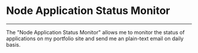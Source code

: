 # Node Application Status Monitor
---
The "Node Application Status Monitor" allows me to monitor the status of applications on my portfolio site and send me an plain-text email on daily basis. 
